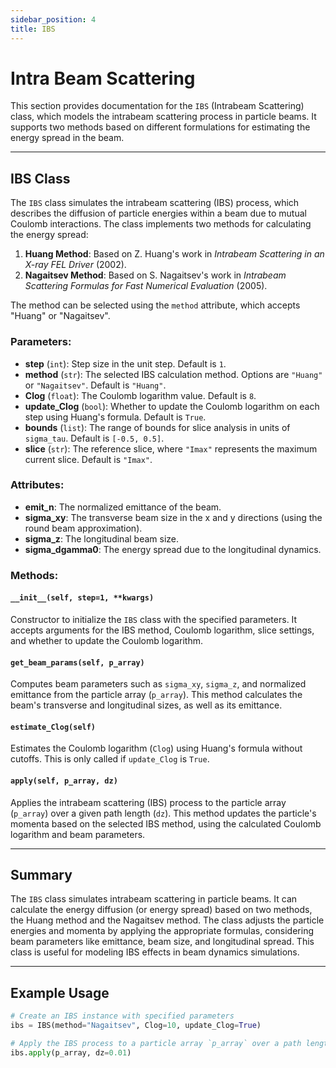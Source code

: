 ```yaml
---
sidebar_position: 4
title: IBS
---
```


# Intra Beam Scattering

This section provides documentation for the `IBS` (Intrabeam Scattering) class, which models the intrabeam scattering process in particle beams. It supports two methods based on different formulations for estimating the energy spread in the beam.

---

## IBS Class

The `IBS` class simulates the intrabeam scattering (IBS) process, which describes the diffusion of particle energies within a beam due to mutual Coulomb interactions. The class implements two methods for calculating the energy spread:
1. **Huang Method**: Based on Z. Huang's work in *Intrabeam Scattering in an X-ray FEL Driver* (2002).
2. **Nagaitsev Method**: Based on S. Nagaitsev's work in *Intrabeam Scattering Formulas for Fast Numerical Evaluation* (2005).

The method can be selected using the `method` attribute, which accepts "Huang" or "Nagaitsev".

### Parameters:
- **step** (`int`): Step size in the unit step. Default is `1`.
- **method** (`str`): The selected IBS calculation method. Options are `"Huang"` or `"Nagaitsev"`. Default is `"Huang"`.
- **Clog** (`float`): The Coulomb logarithm value. Default is `8`.
- **update_Clog** (`bool`): Whether to update the Coulomb logarithm on each step using Huang's formula. Default is `True`.
- **bounds** (`list`): The range of bounds for slice analysis in units of `sigma_tau`. Default is `[-0.5, 0.5]`.
- **slice** (`str`): The reference slice, where `"Imax"` represents the maximum current slice. Default is `"Imax"`.

### Attributes:
- **emit_n**: The normalized emittance of the beam.
- **sigma_xy**: The transverse beam size in the x and y directions (using the round beam approximation).
- **sigma_z**: The longitudinal beam size.
- **sigma_dgamma0**: The energy spread due to the longitudinal dynamics.

### Methods:

#### `__init__(self, step=1, **kwargs)`
Constructor to initialize the `IBS` class with the specified parameters. It accepts arguments for the IBS method, Coulomb logarithm, slice settings, and whether to update the Coulomb logarithm.

#### `get_beam_params(self, p_array)`
Computes beam parameters such as `sigma_xy`, `sigma_z`, and normalized emittance from the particle array (`p_array`). This method calculates the beam's transverse and longitudinal sizes, as well as its emittance.

#### `estimate_Clog(self)`
Estimates the Coulomb logarithm (`Clog`) using Huang's formula without cutoffs. This is only called if `update_Clog` is `True`.

#### `apply(self, p_array, dz)`
Applies the intrabeam scattering (IBS) process to the particle array (`p_array`) over a given path length (`dz`). This method updates the particle's momenta based on the selected IBS method, using the calculated Coulomb logarithm and beam parameters.

---

## Summary

The `IBS` class simulates intrabeam scattering in particle beams. It can calculate the energy diffusion (or energy spread) based on two methods, the Huang method and the Nagaitsev method. The class adjusts the particle energies and momenta by applying the appropriate formulas, considering beam parameters like emittance, beam size, and longitudinal spread. This class is useful for modeling IBS effects in beam dynamics simulations.

---

## Example Usage

```python
# Create an IBS instance with specified parameters
ibs = IBS(method="Nagaitsev", Clog=10, update_Clog=True)

# Apply the IBS process to a particle array `p_array` over a path length `dz`
ibs.apply(p_array, dz=0.01)